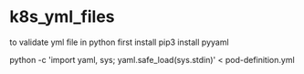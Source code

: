# k8s_yml_files
to validate yml file in python 
first install pip3 install pyyaml

python -c 'import yaml, sys; yaml.safe_load(sys.stdin)' < pod-definition.yml

